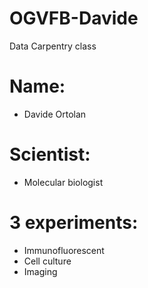 # OGVFB-Davide
Data Carpentry class

# Name:
- Davide Ortolan

# Scientist:
- Molecular biologist

# 3 experiments:
- Immunofluorescent
- Cell culture
- Imaging
